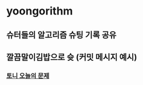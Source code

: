 # yoongorithm

## 슈터들의 알고리즘 슈팅 기록 공유

## 깔끔말이김밥으로 슛 (커밋 메시지 예시)

### [토니 오늘의 문제](https://github.com/tony9402/baekjoon/blob/main/picked.md)
